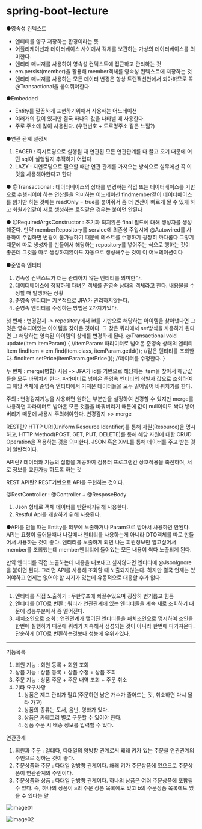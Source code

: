 # spring-boot-lecture

●영속성 컨텍스트
- 엔티티를 영구 저장하는 환경이라는 뜻
- 어플리케이션과 데이터베이스 사이에서 객체를 보관하는 가상의 데이터베이스를 의미한다.
- 엔티티 매니저를 사용하여 영속성 컨텍스트에 접근하고 관리하는 것
- em.persist(member)을 활용해 member객체를 영속성 컨텍스트에 저장하는 것
- 엔티티 매니저를 사용하는 모든 데이터 변경은 항상 트랜잭션안에서 되야하므로 꼭 @Transactional을 붙여줘야한다

●Embedded 
- Entity를 깔끔하게 표현하기위해서 사용하는 어노테이션 
- 여러개의 값이 있지만 결국 하나의 값을 나타낼 때 사용한다.
- 주로 주소에 많이 사용된다. (우편번호 + 도로명주소 같은 느낌?)

●연관 관계 설정시 
1. EAGER : 즉시로딩으로 실행될 때 연관된 모든 연관관계를 다 끌고 오기 때문에 어떤 sql이 실행될지 추적하기 어렵다
2. LAZY : 지연로딩으로 필요할 때만 연관 관계를 가져오는 방식으로 실무에선 꼭 이것을 사용해야한다고 한다

● @Transactional : 데이터베이스의 상태를 변경하는 작업 또는 데이터베이스를 기반으로 수행되어야 하는 연산들을 의미하는 어노테이션
findmember같이 데이터베이스를 읽기만 하는 것에는 readOnly = true를 붙여줘서 좀 더 연산이 빠르게 될 수 있게 하고 회원가입같이 새로 생성하는 로직같은 경우는 붙이면 안된다

● @RequiredArgsConstructor : 초기화 되지않은 final 필드에 대해 생성자를 생성해준다.
만약 memberRepository를 service에 의존성 주입시에 @Autowired를 사용하여 주입하면 변경이 불가능하기 때문에 테스트를 수행하기 굉장히 까다롭다 그렇기 때문에 따로 생성자를 만들어서 해당하는 repository를 넣어주는 식으로 행하는 것이 좋은데 그것을 따로 생성하지않아도 자동으로 생성해주는 것이 이 어노테이션이다  

●준영속 엔티티
1. 영속성 컨텍스트가 더는 관리하지 않는 엔티티를 의미한다.
2. 데이터베이스에 정확하게 다녀온 객체를 준영속 상태의 객체라고 한다. 내용물을 수정할 때 발생하는 상황
3. 준영속 엔티티는 기본적으로 JPA가 관리하지않는다.
4. 준영속 엔티티를 수정하는 방법은 2가지가있다.

첫 번째 : 변경감지 -> repository에서 id를 기반으로 해당하는 아이템을 찾아낸다면 그것은 영속되어있는 아이템을 찾아온 것이다. 그 찾은 쿼리에서 set방식을 사용하게 된다면 그 해당하는 영속된 아이템의 상태를 변경하게 된다.
@Transactional
void update(Item itemParam) { //itemParam: 파리미터로 넘어온 준영속 상태의 엔티티
 Item findItem = em.find(Item.class, itemParam.getId()); //같은 엔티티를 조회한
다.
 findItem.setPrice(itemParam.getPrice()); //데이터를 수정한다.
}

두 번째 : merge(병합) 사용 -> JPA가 id를 기반으로 해당하는 item을 찾아서 해당값들을 모두 바꿔치기 한다. 파라미터로 넘어온 준영속 엔티티의 식별자 값으로 조회하여 그 해당 객체에 준영속 엔티티에서 가져온 데이터들을 모두 밀어넣어 바꿔치기를 한다.

주의 : 변경감지기능을 사용하면 원하는 부분만을 설정하여 변경할 수 있지만 merge를 사용하면 파라미터로 받아온 모든 것들을 바꿔버리기 때문에 값이 null이여도 싹다 넣어버리기 때문에 사용시 주의해야한다. 변경감지 >> merge

REST란?
HTTP URI(Uniform Resource Identifier)를 통해 자원(Resource)을 명시하고, HTTP Method(POST, GET, PUT, DELETE)를 통해 해당 자원에 대한 CRUD Operation을 적용하는 것을 의미한다.
JSON 혹은 XML를 통해 데이터를 주고 받는 것이 일반적이다.

API란?
데이터와 기능의 집합을 제공하여 컴퓨터 프로그램간 상호작용을 촉진하며, 서로 정보를 교환가능 하도록 하는 것

REST API란?
REST기반으로 API를 구현하는 것이다.


@RestController : @Controller + @ResposeBody
1. Json 형태로 객체 데이터를 반환하기위해 사용한다.
2. Restful Api를 개발하기 위해 사용된다.

●API를 만들 때는 Entity를 외부에 노출하거나 Param으로 받아서 사용하면 안된다.
API는 요청이 들어올때나 나갈때나 엔티티를 사용하는게 아니라 DTO객체를 따로 만들어서 사용하는 것이 좋다. 엔티티를 노출하게 되면 나는 회원정보만 알고싶어서 member를 조회했는데 member엔티티에 들어있는 모든 내용이 싹다 노출되게 된다.

만약 엔티티를 직접 노출하는데 내용을 내보내고 싶지않다면 엔티티에 @JsonIgnore을 붙이면 된다. 그러면 API를 사용해 조회할 때 노출되지않는다.
하지만 결국 언제는 있어야하고 언제는 없어야 할 시기가 있는데 유동적으로 대응할 수가 없다.


--------------------------
1. 엔티티를 직접 노출하기 : 무한루프에 빠질수있으며 굉장히 번거롭고 힘듬
2. 엔티티를 DTO로 변환 : 쿼리가 연관관계에 있는 엔티티들을 계속 새로 조회하기 때문에 성능부분에서 좀 떨어진다.
3. 패치조인으로 조회 : 연관관계가 맺어진 엔티티들을 패치조인으로 명시하여 조인을 한번에 실행하기 때문에 쿼리가 지속해서 생성되는 것이 아니라 한번에 다가져온다. 단순하게 DTO로 변환하는것보다 성능에 우위가있다.


-----------------------------------------------------------------------------
기능목록 
1. 회원 기능 : 회원 등록 + 회원 조회
2. 상품 기능 : 상품 등록 + 상품 수정 + 상품 조회
3. 주문 기능 : 상품 주문 + 주문 내역 조회 + 주문 취소
4. 기타 요구사항 
	1) 상품은 제고 관리가 필요(주문하면 남은 개수가 줄어드는 것, 취소하면 다시 올라	   가고)
	2) 상품의 종류는 도서, 음반, 영화가 있다.
	3) 상품은 카테고리 별로 구분할 수 있어야 한다.
	4) 상품 주문 시 배송 정보를 입력할 수 있다.

연관관계
1. 회원과 주문 : 일대다, 다대일의 양방향 관계로서 왜래 키가 있는 주문을 연관관계의 주인으로 정하는 것이 좋다.
2. 주문상품과 주문 : 다대일 양방향 관계이다. 왜래 키가 주문상품에 있으므로 주문상품이 연관관계의 주인이다.
3. 주문상품과 상품 : 다대일 단방향 관계이다. 하나의 상품은 여러 주문상품에 포함될 수 있다. 즉, 하나의 상품이 a의 주문 상품 목록에도 있고 b의 주문상품 목록에도 있을 수 있다는 말

![image01](https://user-images.githubusercontent.com/90305145/154275460-73e2e6c1-b3f7-446e-91e7-830d31d12d28.png)

![image02](https://user-images.githubusercontent.com/90305145/154275615-96eb09ef-5fb6-4a6f-bba6-15d8c2c341d4.png)
